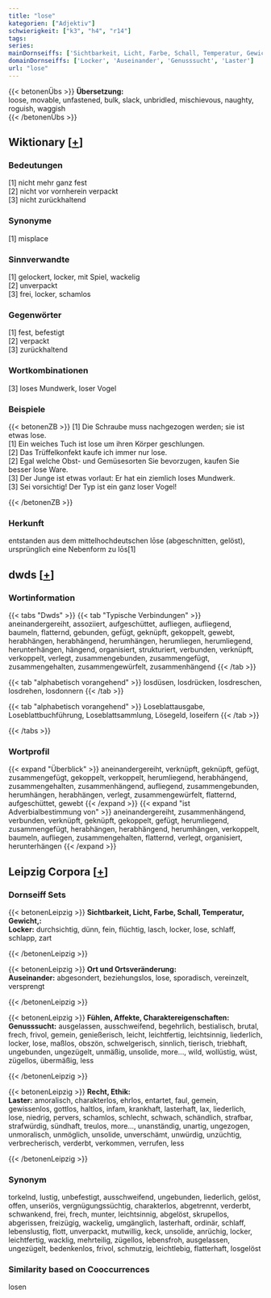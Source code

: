 ```yaml
---
title: "lose"
kategorien: ["Adjektiv"]
schwierigkeit: ["k3", "h4", "r14"]
tags:
series:
mainDornseiffs: ['Sichtbarkeit, Licht, Farbe, Schall, Temperatur, Gewicht,', 'Ort und Ortsveränderung', 'Fühlen, Affekte, Charaktereigenschaften', 'Recht, Ethik']
domainDornseiffs: ['Locker', 'Auseinander', 'Genusssucht', 'Laster']
url: "lose"
---
```


{{< betonenÜbs >}}
**Übersetzung:**  
loose, movable, unfastened, bulk, slack, unbridled, mischievous, naughty, roguish, waggish  
{{< /betonenÜbs >}}

## Wiktionary [[+](https://de.wiktionary.org/wiki/lose)]

### Bedeutungen
[1] nicht mehr ganz fest  
[2] nicht vor vornherein verpackt  
[3] nicht zurückhaltend  

### Synonyme
[1] misplace  

### Sinnverwandte
[1] gelockert, locker, mit Spiel, wackelig  
[2] unverpackt  
[3] frei, locker, schamlos  

### Gegenwörter
[1] fest, befestigt  
[2] verpackt  
[3] zurückhaltend  

### Wortkombinationen
[3] loses Mundwerk, loser Vogel  

### Beispiele
{{< betonenZB >}}
[1] Die Schraube muss nachgezogen werden; sie ist etwas lose.  
[1] Ein weiches Tuch ist lose um ihren Körper geschlungen.  
[2] Das Trüffelkonfekt kaufe ich immer nur lose.  
[2] Egal welche Obst- und Gemüsesorten Sie bevorzugen, kaufen Sie besser lose Ware.  
[3] Der Junge ist etwas vorlaut: Er hat ein ziemlich loses Mundwerk.  
[3] Sei vorsichtig! Der Typ ist ein ganz loser Vogel!  

{{< /betonenZB >}}
### Herkunft
entstanden aus dem mittelhochdeutschen lōse (abgeschnitten, gelöst), ursprünglich eine Nebenform zu lōs[1]  



## dwds [[+](https://www.dwds.de/wb/lose)]

### Wortinformation
{{< tabs "Dwds" >}}
{{< tab "Typische Verbindungen" >}}
aneinandergereiht, assoziiert, aufgeschüttet, aufliegen, aufliegend, baumeln, flatternd, gebunden, gefügt, geknüpft, gekoppelt, gewebt, herabhängen, herabhängend, herumhängen, herumliegen, herumliegend, herunterhängen, hängend, organisiert, strukturiert, verbunden, verknüpft, verkoppelt, verlegt, zusammengebunden, zusammengefügt, zusammengehalten, zusammengewürfelt, zusammenhängend
{{< /tab >}}

{{< tab "alphabetisch vorangehend" >}}
losdüsen, losdrücken, losdreschen, losdrehen, losdonnern
{{< /tab >}}

{{< tab "alphabetisch vorangehend" >}}
Loseblattausgabe, Loseblattbuchführung, Loseblattsammlung, Lösegeld, loseifern
{{< /tab >}}

{{< /tabs >}}

### Wortprofil
{{< expand "Überblick" >}} aneinandergereiht, verknüpft, geknüpft, gefügt, zusammengefügt, gekoppelt, verkoppelt, herumliegend, herabhängend, zusammengehalten, zusammenhängend, aufliegend, zusammengebunden, herumhängen, herabhängen, verlegt, zusammengewürfelt, flatternd, aufgeschüttet, gewebt {{< /expand >}}
{{< expand "ist Adverbialbestimmung von" >}} aneinandergereiht, zusammenhängend, verbunden, verknüpft, geknüpft, gekoppelt, gefügt, herumliegend, zusammengefügt, herabhängen, herabhängend, herumhängen, verkoppelt, baumeln, aufliegen, zusammengehalten, flatternd, verlegt, organisiert, herunterhängen {{< /expand >}}

## Leipzig Corpora [[+](https://corpora.uni-leipzig.de/en/res?word=lose&corpusId=deu_newscrawl-public_2018)]

### Dornseiff Sets
{{< betonenLeipzig >}}
**Sichtbarkeit, Licht, Farbe, Schall, Temperatur, Gewicht,:**  
**Locker:** durchsichtig, dünn, fein, flüchtig, lasch, locker, lose, schlaff, schlapp, zart  

{{< /betonenLeipzig >}}


{{< betonenLeipzig >}}
**Ort und Ortsveränderung:**  
**Auseinander:** abgesondert, beziehungslos, lose, sporadisch, vereinzelt, versprengt  

{{< /betonenLeipzig >}}


{{< betonenLeipzig >}}
**Fühlen, Affekte, Charaktereigenschaften:**  
**Genusssucht:** ausgelassen, ausschweifend, begehrlich, bestialisch, brutal, frech, frivol, gemein, genießerisch, leicht, leichtfertig, leichtsinnig, liederlich, locker, lose, maßlos, obszön, schwelgerisch, sinnlich, tierisch, triebhaft, ungebunden, ungezügelt, unmäßig, unsolide, more..., wild, wollüstig, wüst, zügellos, übermäßig, less  

{{< /betonenLeipzig >}}


{{< betonenLeipzig >}}
**Recht, Ethik:**  
**Laster:** amoralisch, charakterlos, ehrlos, entartet, faul, gemein, gewissenlos, gottlos, haltlos, infam, krankhaft, lasterhaft, lax, liederlich, lose, niedrig, pervers, schamlos, schlecht, schwach, schändlich, strafbar, strafwürdig, sündhaft, treulos, more..., unanständig, unartig, ungezogen, unmoralisch, unmöglich, unsolide, unverschämt, unwürdig, unzüchtig, verbrecherisch, verderbt, verkommen, verrufen, less  

{{< /betonenLeipzig >}}

### Synonym
torkelnd, lustig, unbefestigt, ausschweifend, ungebunden, liederlich, gelöst, offen, unseriös, vergnügungssüchtig, charakterlos, abgetrennt, verderbt, schwankend, frei, frech, munter, leichtsinnig, abgelöst, skrupellos, abgerissen, freizügig, wackelig, umgänglich, lasterhaft, ordinär, schlaff, lebenslustig, flott, unverpackt, mutwillig, keck, unsolide, anrüchig, locker, leichtfertig, wacklig, mehrteilig, zügellos, lebensfroh, ausgelassen, ungezügelt, bedenkenlos, frivol, schmutzig, leichtlebig, flatterhaft, losgelöst


### Similarity based on Cooccurrences
losen

